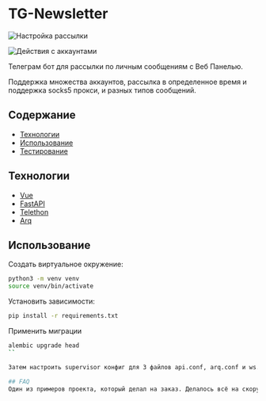 # TG-Newsletter
![Настройка рассылки](https://i.imgur.com/F3J40kz.png)

![Действия с аккаунтами](https://i.imgur.com/1igkAh2.png)

Телеграм бот для рассылки по личным сообщениям с Веб Панелью.

Поддержка множества аккаунтов, рассылка в определенное время и поддержка socks5 прокси, и разных типов сообщений.

## Содержание
- [Технологии](#технологии)
- [Использование](#использование)
- [Тестирование](#тестирование)


## Технологии
- [Vue](https://vuejs.org/)
- [FastAPI](https://fastapi.tiangolo.com/)
- [Telethon](https://github.com/LonamiWebs/Telethon)
- [Arq](https://github.com/python-arq/arq)

## Использование
Создать виртуальное окружение:
```sh
python3 -m venv venv
source venv/bin/activate
```
Установить зависимости:
```sh
pip install -r requirements.txt
```

Применить миграции
```sh
alembic upgrade head
``

Затем настроить supervisor конфиг для 3 файлов api.conf, arq.conf и ws.conf

## FAQ 
Один из примеров проекта, который делал на заказ. Делалось всё на скорую руку, поэтому в большинстве мест код не очень хороший.


